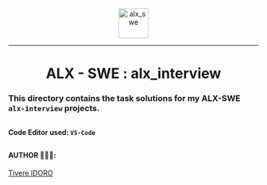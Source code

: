 <br>
<p align="center">
    <img align="center" src="https://github.com/tivereidoro/assets/assets/105525310/8d298662-9874-46b0-aabc-54f837bcc6a4" alt="alx_swe" width="60"  height="60"/>
</p>

---

<div align="center">

# ALX - SWE : alx_interview
</div>

### This directory contains the task solutions for my ALX-SWE `alx-interview` projects.

##
#### Code Editor used: `VS-Code`

##
#### AUTHOR 👨🏽‍💻:
[Tivere IDORO](https://github.com/tivereidoro)

